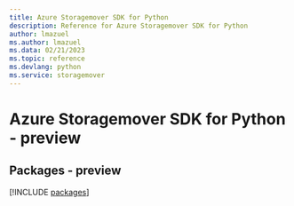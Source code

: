 ```yaml
---
title: Azure Storagemover SDK for Python
description: Reference for Azure Storagemover SDK for Python
author: lmazuel
ms.author: lmazuel
ms.data: 02/21/2023
ms.topic: reference
ms.devlang: python
ms.service: storagemover
---
```

# Azure Storagemover SDK for Python - preview
## Packages - preview
[!INCLUDE [packages](storagemover-index.md)]